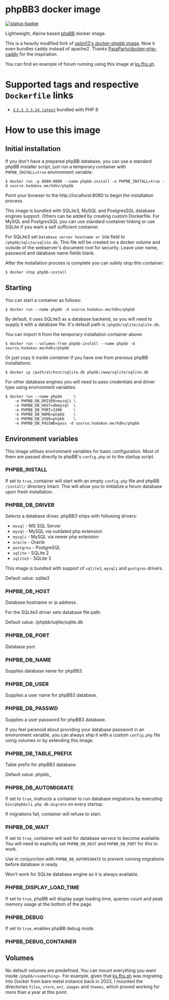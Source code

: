 # phpBB3 docker image

[![status-badge](https://ci.hodakov.me/api/badges/1/status.svg)](https://ci.hodakov.me/repos/1)

Lightweight, Alpine based [phpBB](https://www.phpbb.com/) docker image.

This is a heavily modified fork of [selim13's docker-phpbb image](https://github.com/selim13/docker-phpbb). Now it even bundles caddy instead of apache2. Thanks
[ParaParty/docker-php-caddy](https://github.com/ParaParty/docker-php-caddy) for the inspiration.

You can find an example of forum running using this image at [ks.fhs.sh](https://ks.fhs.sh).

# Supported tags and respective `Dockerfile` links

- [`3`,`3.3`, `3.3.14`, `latest`](https://source.hodakov.me/hdkv/docker-phpbb/src/branch/main/Dockerfile) bundled with PHP 8

# How to use this image

## Initial installation

If you don't have a prepared phpBB database, you can use a standard phpBB
installer script, just run a temporary container with `PHPBB_INSTALL=true`
environment variable:

```console
$ docker run -p 8080:8080 --name phpbb-install -e PHPBB_INSTALL=true -d source.hodakov.me/hdkv/phpbb
```

Point your browser to the http://localhost:8080 to begin the
installation process.

This image is bundled with SQLite3, MySQL and PostgresSQL database engines
support. Others can be added by creating custom Dockerfile. For MySQL and PostgresSQL
you can use standard container linking or use SQLite if you want a self
sufficient container.

For SQLite3 set `Database server hostname or DSN` field to `/phpbb/sqlite/sqlite.db`.
This file will be created on a docker volume and outside of the webserver's document root
for security. Leave user name, password and database name fields blank.

After the installation process is complete you can safely stop this container:

```console
$ docker stop phpbb-install
```

## Starting

You can start a container as follows:

```console
$ docker run --name phpbb -d source.hodakov.me/hdkv/phpbb
```

By default, it uses SQLite3 as a database backend, so you will need to supply
it with a database file. It's default path is `/phpbb/sqlite/sqlite.db`.

You can import it from the temporary installation container above:

```console
$ docker run --volumes-from phpbb-install --name phpbb -d source.hodakov.me/hdkv/phpbb
```

Or just copy it inside container if you have one from previous phpBB
installations:

```console
$ docker cp /path/at/host/sqlite.db phpbb:/www/sqlite/sqlite.db
```

For other database engines you will need to pass credentials and driver type
using environment variables:

```console
$ docker run --name phpbb     \
    -e PHPBB_DB_DRIVER=mysqli \
    -e PHPBB_DB_HOST=dbmysql  \
    -e PHPBB_DB_PORT=3306     \
    -e PHPBB_DB_NAME=phpbb    \
    -e PHPBB_DB_USER=phpbb    \
    -e PHPBB_DB_PASSWD=pass -d source.hodakov.me/hdkv/phpbb
```

## Environment variables

This image utilises environment variables for basic configuration. Most of
them are passed directly to phpBB's `config.php` or to the startup script.

### PHPBB_INSTALL

If set to `true`, container will start with an empty `config.php` file and
phpBB `/install/` directory intact. This will allow you to initilalize
a forum database upon fresh installation.

### PHPBB_DB_DRIVER

Selects a database driver. phpBB3 ships with following drivers:

- `mssql` - MS SQL Server
- `mysql` - MySQL via outdated php extension
- `mysqli` - MySQL via newer php extension
- `oracle` - Oracle
- `postgres` - PostgreSQL
- `sqlite` - SQLite 2
- `sqlite3` - SQLite 3

This image is bundled with support of `sqlite3`, `mysqli` and `postgres` drivers.

Default value: sqlite3

### PHPBB_DB_HOST

Database hostname or ip address.

For the SQLite3 driver sets database file path.

Default value: /phpbb/sqlite/sqlite.db

### PHPBB_DB_PORT

Database port.

### PHPBB_DB_NAME

Supplies database name for phpBB3.

### PHPBB_DB_USER

Supplies a user name for phpBB3 database.

### PHPBB_DB_PASSWD

Supplies a user password for phpBB3 database.

If you feel paranoid about providing your database password in an environment
variable, you can always ship it with a custom `config.php` file using volumes
or by extending this image.

### PHPBB_DB_TABLE_PREFIX

Table prefix for phpBB3 database.

Default value: phpbb\_

### PHPBB_DB_AUTOMIGRATE

If set to `true`, instructs a container to run database migrations by
executing `bin/phpbbcli.php db:migrate` on every startup.

If migrations fail, container will refuse to start.

### PHPBB_DB_WAIT

If set to `true`, container will wait for database service to become available.
You will need to explicitly set `PHPBB_DB_HOST` and `PHPBB_DB_PORT` for this
to work.

Use in conjunction with `PHPBB_DB_AUTOMIGRATE` to prevent running migrations
before database is ready.

Won't work for SQLite database engine as it is always available.

### PHPBB_DISPLAY_LOAD_TIME

If set to `true`, phpBB will display page loading time, queries count and peak memory
usage at the bottom of the page.

### PHPBB_DEBUG

If set to `true`, enables phpBB debug mode.

### PHPBB_DEBUG_CONTAINER

## Volumes

No default volumes are predefined. You can mount everything you want
inside `/phpbb/<something>`. For example, given that [ks.fhs.sh](https://ks.fhs.sh)
was migrating into Docker from bare metal instance back in 2023, I
mounted the directories `files`, `store`, `ext`, `images` and
`themes`, which proved working for more than a year at this point.
